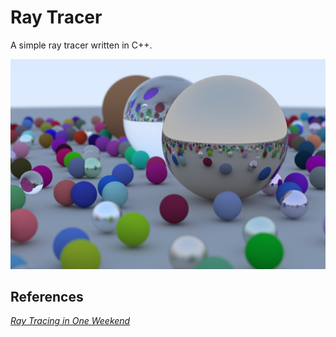 # Ray Tracer

A simple ray tracer written in C++. 

![alt text](ray-tracer.jpg)

## References
[_Ray Tracing in One Weekend_](https://raytracing.github.io/books/RayTracingInOneWeekend.html)
